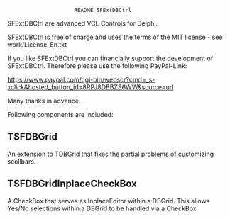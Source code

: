 						 README SFExtDBCtrl

SFExtDBCtrl are advanced VCL Controls for Delphi.

SFExtDBCtrl is free of charge and uses the terms of the MIT license - see work/License_En.txt

If you like SFExtDBCtrl you can financially support the development of SFExtDBCtrl.
Therefore please use the following PayPal-Link: 

https://www.paypal.com/cgi-bin/webscr?cmd=_s-xclick&hosted_button_id=8RPJ8DBBZS6WW&source=url

Many thanks in advance.

Following components are included:

TSFDBGrid
---------

An extension to TDBGrid that fixes the partial problems of customizing scollbars.

TSFDBGridInplaceCheckBox
------------------------

A CheckBox that serves as InplaceEditor within a DBGrid. This allows Yes/No selections within a DBGrid to be handled via a CheckBox.
 
